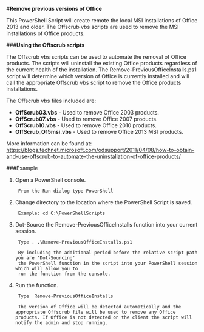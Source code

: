 ﻿#**Remove previous versions of Office**

This PowerShell Script will create remote the local MSI installations of Office 2013 and older. The Offscrub vbs scripts are used to remove the MSI installations of Office products.

###**Using the Offscrub scripts**

The Offscrub vbs scripts can be used to automate the removal of Office products. The scripts will uninstall the existing Office products regardless of the current health of the installation. The Remove-PreviousOfficeInstalls.ps1 script will determine which version of Office is currently installed and will call the appropriate Offscrub vbs script to remove the Office products installations.

The Offscrub vbs files included are:

* **OffScrub03.vbs** - Used to remove Office 2003 products.
* **OffScrub07.vbs** - Used to remove Office 2007 products.
* **OffScrub10.vbs** - Used to remove Office 2010 products.
* **OffScrub_O15msi.vbs** - Used to remove Office 2013 MSI products.

More information can be found at: https://blogs.technet.microsoft.com/odsupport/2011/04/08/how-to-obtain-and-use-offscrub-to-automate-the-uninstallation-of-office-products/

###Example

1. Open a PowerShell console.

		From the Run dialog type PowerShell 
		
2. Change directory to the location where the PowerShell Script is saved.

		Example: cd C:\PowerShellScripts
		
3. Dot-Source the Remove-PreviousOfficeInstalls function into your current session.

		Type . .\Remove-PreviousOfficeInstalls.ps1
		
		By including the additional period before the relative script path you are 'Dot-Sourcing' 
		the PowerShell function in the script into your PowerShell session which will allow you to 
		run the function from the console.

3. Run the function.

		Type  Remove-PreviousOfficeInstalls
		
		The version of Office will be detected automatically and the appropriate Offscrub file will be used to remove any Office products. If Office is not detected on the client the script will notify the admin and stop running.
			

	

	

